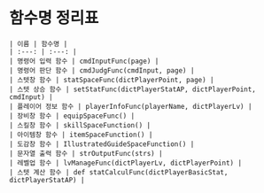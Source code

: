 # 함수명 정리표

    | 이름 | 함수명 |
    | :---: | :---: |
    | 명령어 입력 함수 | cmdInputFunc(page) |
    | 명령어 판단 함수 | cmdJudgFunc(cmdInput, page) |
    | 스텟창 함수 | statSpaceFunc(dictPlayerPoint, page) |
    | 스텟 상승 함수 | setStatFunc(dictPlayerStatAP, dictPlayerPoint, cmdInput) |
    | 플레이어 정보 함수 | playerInfoFunc(playerName, dictPlayerLv) |
    | 장비창 함수 | equipSpaceFunc() |
    | 스킬창 함수 | skillSpaceFunction() |
    | 아이템창 함수 | itemSpaceFunction() |
    | 도감창 함수 | IllustratedGuideSpaceFunction() |
    | 문자열 출력 함수 | strOutputFunc(strs) |
    | 레벨업 함수 | lvManageFunc(dictPlayerLv, dictPlayerPoint) |
    | 스텟 계산 함수 | def statCalculFunc(dictPlayerBasicStat, dictPlayerStatAP) |
